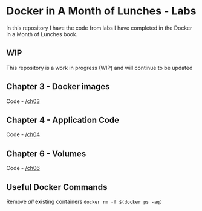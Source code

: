 # Docker in A Month of Lunches - Labs
In this repository I have the code from labs I have completed in the Docker in a Month of Lunches book.

## WIP
This repository is a work in progress (WIP) and will continue to be updated

## Chapter 3 - Docker images

Code - [/ch03](https://github.com/cashewshideout/diamol-labs/tree/main/ch03)

## Chapter 4 - Application Code

Code - [/ch04](https://github.com/cashewshideout/diamol-labs/tree/main/ch04)

## Chapter 6 - Volumes

Code - [/ch06](https://github.com/cashewshideout/diamol-labs/tree/main/ch06)
## Useful Docker Commands

Remove _all_ existing containers
`docker rm -f $(docker ps -aq)`